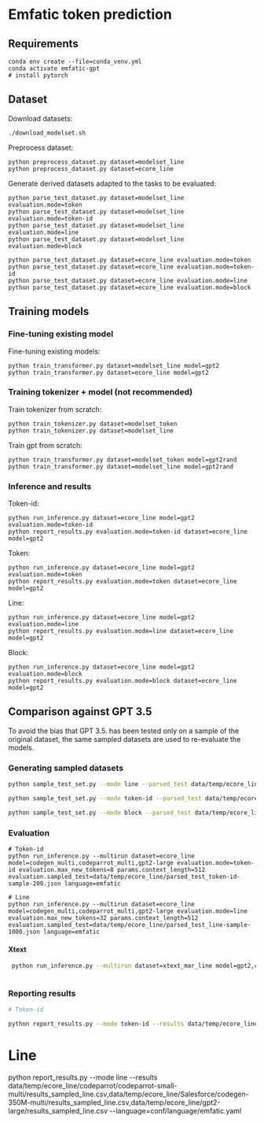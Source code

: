# Emfatic token prediction

## Requirements
```shell
conda env create --file=conda_venv.yml
conda activate emfatic-gpt
# install pytorch
```

## Dataset
Download datasets:
```shell
./download_modelset.sh
```

Preprocess dataset:
```shell
python preprocess_dataset.py dataset=modelset_line
python preprocess_dataset.py dataset=ecore_line
```

Generate derived datasets adapted to the tasks to be evaluated:
```shell
python parse_test_dataset.py dataset=modelset_line evaluation.mode=token
python parse_test_dataset.py dataset=modelset_line evaluation.mode=token-id
python parse_test_dataset.py dataset=modelset_line evaluation.mode=line
python parse_test_dataset.py dataset=modelset_line evaluation.mode=block

python parse_test_dataset.py dataset=ecore_line evaluation.mode=token
python parse_test_dataset.py dataset=ecore_line evaluation.mode=token-id
python parse_test_dataset.py dataset=ecore_line evaluation.mode=line
python parse_test_dataset.py dataset=ecore_line evaluation.mode=block
```


## Training models

### Fine-tuning existing model

Fine-tuning existing models:
```shell
python train_transformer.py dataset=modelset_line model=gpt2
python train_transformer.py dataset=ecore_line model=gpt2
```

### Training tokenizer + model (not recommended)

Train tokenizer from scratch:
```shell
python train_tokenizer.py dataset=modelset_token
python train_tokenizer.py dataset=modelset_line
```

Train gpt from scratch:
```shell
python train_transformer.py dataset=modelset_token model=gpt2rand
python train_transformer.py dataset=modelset_line model=gpt2rand
```


### Inference and results

Token-id:
```shell
python run_inference.py dataset=ecore_line model=gpt2 evaluation.mode=token-id
python report_results.py evaluation.mode=token-id dataset=ecore_line model=gpt2
```

Token:
```shell
python run_inference.py dataset=ecore_line model=gpt2 evaluation.mode=token
python report_results.py evaluation.mode=token dataset=ecore_line model=gpt2
```

Line:
```shell
python run_inference.py dataset=ecore_line model=gpt2 evaluation.mode=line
python report_results.py evaluation.mode=line dataset=ecore_line model=gpt2
```

Block:
```shell
python run_inference.py dataset=ecore_line model=gpt2 evaluation.mode=block
python report_results.py evaluation.mode=block dataset=ecore_line model=gpt2
```


## Comparison against GPT 3.5

To avoid the bias that GPT 3.5. has been tested only on a sample of the original dataset, the same sampled datasets are used to re-evaluate the models.

### Generating sampled datasets

```bash
python sample_test_set.py --mode line --parsed_test data/temp/ecore_line/parsed_test_line.json --output data/temp/ecore_line/parsed_test_line-sample-1000.json

python sample_test_set.py --mode token-id --parsed_test data/temp/ecore_line/parsed_test_token-id.json --output data/temp/ecore_line/parsed_test_token-id-sample-200.json --num_samples 200

python sample_test_set.py --mode block --parsed_test data/temp/ecore_line/parsed_test_block.json --output data/temp/ecore_line/parsed_test_block-sample-1000.json
```

### Evaluation

```
# Token-id
python run_inference.py --multirun dataset=ecore_line model=codegen_multi,codeparrot_multi,gpt2-large evaluation.mode=token-id evaluation.max_new_tokens=8 params.context_length=512 evaluation.sampled_test=data/temp/ecore_line/parsed_test_token-id-sample-200.json language=emfatic

# Line
python run_inference.py --multirun dataset=ecore_line model=codegen_multi,codeparrot_multi,gpt2-large evaluation.mode=line evaluation.max_new_tokens=32 params.context_length=512 evaluation.sampled_test=data/temp/ecore_line/parsed_test_line-sample-1000.json language=emfatic
```

#### Xtext

```bash
 python run_inference.py --multirun dataset=xtext_mar_line model=gpt2,codegen_multi evaluation.mode=line evaluation.max_new_tokens=64 params.context_length=512
 
```

### Reporting results

```bash
# Token-id

python report_results.py --mode token-id --results data/temp/ecore_line/codeparrot/codeparrot-small-multi/results_sampled_token-id.csv,data/temp/ecore_line/Salesforce/codegen-350M-multi/results_sampled_token-id.csv,data/temp/ecore_line/gpt2-large/results_sampled_token-id.csv  --language=conf/language/emfatic.yaml

```

# Line

python report_results.py --mode line --results data/temp/ecore_line/codeparrot/codeparrot-small-multi/results_sampled_line.csv,data/temp/ecore_line/Salesforce/codegen-350M-multi/results_sampled_line.csv,data/temp/ecore_line/gpt2-large/results_sampled_line.csv  --language=conf/language/emfatic.yaml
